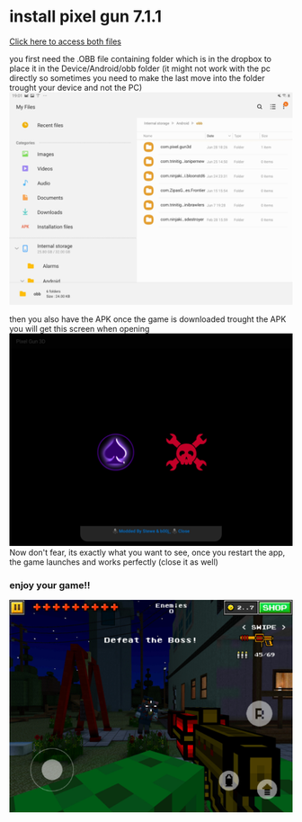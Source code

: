 # install pixel gun 7.1.1

[Click here to access both files](https://www.dropbox.com/scl/fo/p217a8xnmqy3wc41eq43h/h?dl=0&rlkey=wufict8wkt35kyws4utgwm5f4)

you first need the .OBB file containing folder which is in the dropbox to place it in the Device/Android/obb folder (it might not work with the pc directly so sometimes you need to make the last move into the folder trought your device and not the PC)
![place](images/pixelgunplace.jpg)


then you also have the APK
once the game is downloaded trought the APK
you will get this screen when opening
![scary](images/scary.jpg)
Now don't fear, its exactly what you want to see, once you restart the app, the game launches and works perfectly (close it as well)

### enjoy your game!!

![game](images/game.jpg)

